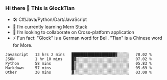 ### Hi there 👋 This is GlockTian

- 🛠️ C#/Java/Python/Dart/JavaScript
- 🌱 I’m currently learning Mern Stack
- 👯 I’m looking to collaborate on Cross-platform application
- ⚡ Fun fact: "Glock" is a German word for Bell. "Tian" is a Chinese word for More.


<!--START_SECTION:waka-->

```text
JavaScript   13 hrs 2 mins   ███████████████████▓░░░░░   78.02 %
JSON         1 hr 10 mins    █▓░░░░░░░░░░░░░░░░░░░░░░░   07.02 %
Python       58 mins         █▒░░░░░░░░░░░░░░░░░░░░░░░   05.83 %
Markdown     57 mins         █▒░░░░░░░░░░░░░░░░░░░░░░░   05.69 %
Other        30 mins         ▓░░░░░░░░░░░░░░░░░░░░░░░░   03.00 %
```

<!--END_SECTION:waka-->

<!--
**GlockTian/GlockTian** is a ✨ _special_ ✨ repository because its `README.md` (this file) appears on your GitHub profile.

Here are some ideas to get you started:

- 🔭 I’m currently working on ...
- 🌱 I’m currently learning ...
- 👯 I’m looking to collaborate on ...
- 🤔 I’m looking for help with ...
- 💬 Ask me about ...
- 📫 How to reach me: ...
- 😄 Pronouns: ...
- ⚡ Fun fact: ...
-->
